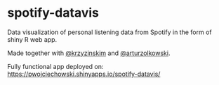 # spotify-datavis

Data visualization of personal listening data from Spotify in the form of shiny R web app. 

Made together with [@krzyzinskim](https://github.com/krzyzinskim) and [@arturzolkowski](https://github.com/arturzolkowski).

Fully functional app deployed on:
https://pwojciechowski.shinyapps.io/spotify-datavis/
